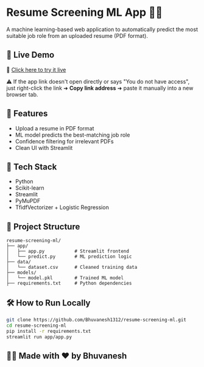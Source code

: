 
# Resume Screening ML App 💼📄

A machine learning-based web application to automatically predict the most suitable job role from an uploaded resume (PDF format).

## 🚀 Live Demo
🔗 [Click here to try it live](https://resume-screening-ml-v2sukwo6mu3kwxlgudiuym.streamlit.app)

 ⚠️ If the app link doesn't open directly or says "You do not have access",  
 just right-click the link ➜ **Copy link address** ➜ paste it manually into a new browser tab.

## 📌 Features
- Upload a resume in PDF format
- ML model predicts the best-matching job role
- Confidence filtering for irrelevant PDFs
- Clean UI with Streamlit

## 🧠 Tech Stack
- Python
- Scikit-learn
- Streamlit
- PyMuPDF
- TfidfVectorizer + Logistic Regression

## 📂 Project Structure
```
resume-screening-ml/
├── app/
│   ├── app.py           # Streamlit frontend
│   └── predict.py       # ML prediction logic
├── data/
│   └── dataset.csv      # Cleaned training data
├── models/
│   └── model.pkl        # Trained ML model
├── requirements.txt     # Python dependencies
```

## 🛠️ How to Run Locally
```bash
git clone https://github.com/Bhuvanesh1312/resume-screening-ml.git
cd resume-screening-ml
pip install -r requirements.txt
streamlit run app/app.py
```

## 👨‍💻 Made with ❤️ by Bhuvanesh
